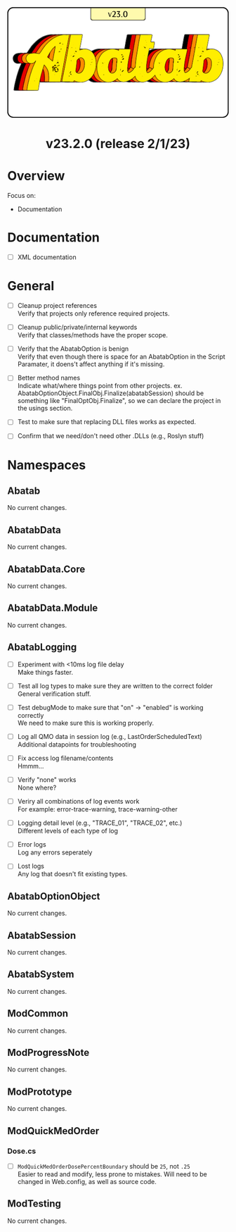 <div align="center">

  <img src="../images/Logos/AbatabLogo.png" alt="Abatab Changelog" width="512">
  <br>

  <h1>
    v23.2.0 (release 2/1/23)
  </h1>

</div>

# Overview

Focus on:

* Documentation

# Documentation

* [ ] XML documentation

# General

* [ ] Cleanup project references  
Verify that projects only reference required projects.

* [ ] Cleanup public/private/internal keywords  
Verify that classes/methods have the proper scope.

* [ ] Verify that the AbatabOption is benign  
Verify that even though there is space for an AbatabOption in the Script Paramater, it doens't affect anything if it's missing.

* [ ] Better method names  
Indicate what/where things point from other projects. ex. AbatabOptionObject.FinalObj.Finalize(abatabSession) should be something like "FinalOptObj.Finalize", so we can declare the project in the usings section.

* [ ] Test to make sure that replacing DLL files works as expected.

* [ ] Confirm that we need/don't need other .DLLs (e.g., Roslyn stuff)

# Namespaces

## Abatab

No current changes.

## AbatabData

No current changes.

## AbatabData.Core

No current changes.

## AbatabData.Module

No current changes.

## AbatabLogging

* [ ] Experiment with <10ms log file delay  
Make things faster.

* [ ] Test all log types to make sure they are written to the correct folder  
General verification stuff.

* [ ] Test debugMode to make sure that "on" -> "enabled" is working correctly  
We need to make sure this is working properly.

* [ ] Log all QMO data in session log (e.g., LastOrderScheduledText)  
Additional datapoints for troubleshooting

* [ ] Fix access log filename/contents  
Hmmm...

* [ ] Verify "none" works  
None where?

* [ ] Veriry all combinations of log events work  
For example: error-trace-warning, trace-warning-other

* [ ] Logging detail level (e.g., "TRACE_01", "TRACE_02", etc.)  
Different levels of each type of log

* [ ] Error logs  
Log any errors seperately

* [ ] Lost logs  
Any log that doesn't fit existing types.

## AbatabOptionObject

No current changes.

## AbatabSession

No current changes.

## AbatabSystem

No current changes.

## ModCommon

No current changes.

## ModProgressNote

No current changes.

## ModPrototype

No current changes.

## ModQuickMedOrder

### Dose.cs

* [ ] `ModQuickMedOrderDosePercentBoundary` should be `25`, not `.25`  
Easier to read and modify, less prone to mistakes. Will need to be changed in Web.config, as well as source code.

## ModTesting

No current changes.
